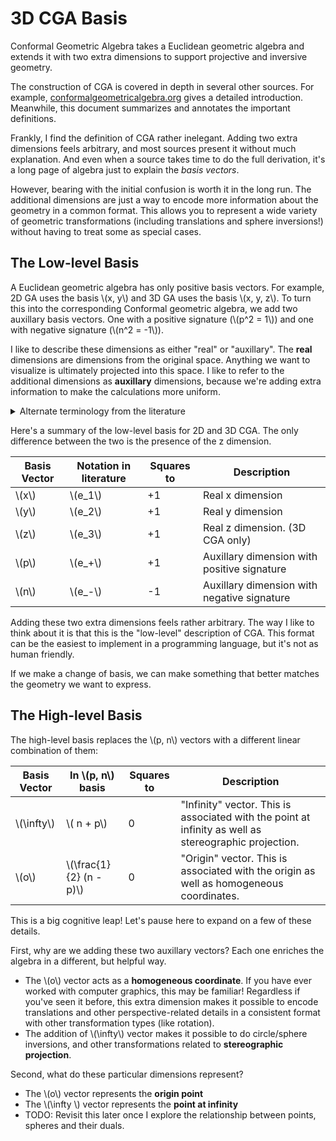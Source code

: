 # 3D CGA Basis

Conformal Geometric Algebra takes a Euclidean geometric algebra and extends it with
two extra dimensions to support projective and inversive geometry.

The construction of CGA is covered in depth in several other sources. For example,
[conformalgeometricalgebra.org](https://www.conformalgeometricalgebra.org/wiki/index.php?title=Main_Page)
gives a detailed introduction. Meanwhile, this document summarizes and
annotates the important definitions.

Frankly, I find the definition of CGA rather inelegant. Adding two extra
dimensions feels arbitrary, and most sources present it without much
explanation. And even when a source takes time to do the full derivation,
it's a long page of algebra just to explain the _basis vectors_. 

However, bearing with the initial confusion is worth it in the long run.
The additional dimensions are just a way to encode more information about the
geometry in a common format. This allows you to represent a wide variety of
geometric transformations (including translations and sphere inversions!) 
without having to treat some as special cases.

## The Low-level Basis

A Euclidean geometric algebra has only positive basis vectors. For example,
2D GA uses the basis \\(x, y\\) and 3D GA uses the basis \\(x, y, z\\). To turn 
this into the corresponding Conformal geometric algebra, we add two
auxillary basis vectors. One with a positive signature (\\(p^2 = 1\\)) and one with 
negative signature (\\(n^2 = -1\\)).

I like to describe these dimensions as either "real" or "auxillary". The
**real** dimensions are dimensions from the original space. Anything we want
to visualize is ultimately projected into this space. I like to refer
to the additional dimensions as **auxillary** dimensions, because we're
adding extra information to make the calculations more uniform. 

<details>
<summary>Alternate terminology from the literature</summary>
There are other
names for this. For example, the <a href="https://clifford.readthedocs.io/en/stable/tutorials/cga/">Python <kbd>clifford</kbd> docs</a>
calls this the <a href="https://en.wikipedia.org/wiki/Minkowski_plane">Minkowski Plane</a>. I'm not familiar with that concept and it adds complexity to the definition.
</details>

Here's a summary of the low-level basis for 2D and 3D CGA. The only difference
between the two is the presence of the z dimension.

| Basis Vector | Notation in literature | Squares to | Description |
| --- | --- |---| --- |
| \\(x\\) | \\(e_1\\) | +1 | Real x dimension |
| \\(y\\) | \\(e_2\\) | +1 | Real y dimension |
| \\(z\\) | \\(e_3\\) | +1 | Real z dimension. (3D CGA only) |
| \\(p\\) | \\(e_+\\) | +1 | Auxillary dimension with positive signature |
| \\(n\\) | \\(e_-\\) | -1 | Auxillary dimension with negative signature |

Adding these two extra dimensions feels rather arbitrary. The way I like
to think about it is that this is the "low-level" description of CGA. This
format can be the easiest to implement in a programming language, but it's
not as human friendly.

If we make a change of basis, we can make something that better matches the
geometry we want to express.

## The High-level Basis

The high-level basis replaces the \\(p, n\\) vectors with a different linear
combination of them:

| Basis Vector | In \\(p, n\\) basis | Squares to | Description |
|---|---|---|---|
| \\(\infty\\) | \\( n + p\\) | 0 | "Infinity" vector. This is associated with the point at infinity as well as stereographic projection. |
| \\(o\\) | \\(\frac{1}{2} (n - p)\\) | 0 | "Origin" vector. This is associated with the origin as well as homogeneous coordinates. |

This is a big cognitive leap! Let's pause here to expand on a few of these
details.

First, why are we adding these two auxillary vectors? Each one enriches the
algebra in a different, but helpful way.

- The \\(o\\) vector acts as a **homogeneous coordinate**. If you have ever worked with computer graphics, this may be familiar! Regardless if you've seen it before, this extra dimension makes it possible to encode translations and other perspective-related details in a consistent format with other transformation types (like rotation).
- The addition of \\(\infty\\) vector makes it possible to do circle/sphere inversions, and other transformations related to **stereographic projection**.

Second, what do these particular dimensions represent?

- The \\(o\\) vector represents the **origin point**
- The \\(\infty \\) vector represents the **point at infinity**
- TODO: Revisit this later once I explore the relationship between points, spheres and their duals.
